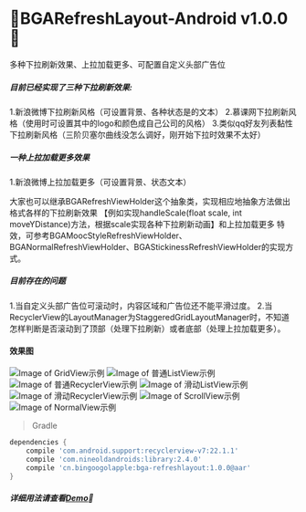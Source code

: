 :running:BGARefreshLayout-Android v1.0.0:running:
============
多种下拉刷新效果、上拉加载更多、可配置自定义头部广告位

##### 目前已经实现了三种下拉刷新效果:
1.新浪微博下拉刷新风格（可设置背景、各种状态是的文本）
2.慕课网下拉刷新风格（使用时可设置其中的logo和颜色成自己公司的风格）
3.类似qq好友列表黏性下拉刷新风格（三阶贝塞尔曲线没怎么调好，刚开始下拉时效果不太好）

##### 一种上拉加载更多效果
1.新浪微博上拉加载更多（可设置背景、状态文本）

大家也可以继承BGARefreshViewHolder这个抽象类，实现相应地抽象方法做出格式各样的下拉刷新效果
【例如实现handleScale(float scale, int moveYDistance)方法，根据scale实现各种下拉刷新动画】和上拉加载更多
特效，可参考BGAMoocStyleRefreshViewHolder、BGANormalRefreshViewHolder、BGAStickinessRefreshViewHolder的实现方式。

##### 目前存在的问题
1.当自定义头部广告位可滚动时，内容区域和广告位还不能平滑过度。
2.当RecyclerView的LayoutManager为StaggeredGridLayoutManager时，不知道怎样判断是否滚动到了顶部（处理下拉刷新）或者底部（处理上拉加载更多）。

#### 效果图
![Image of GridView示例](https://raw.githubusercontent.com/bingoogolapple/BGARefreshLayout-Android/master/screenshots/1.gif)
![Image of 普通ListView示例](https://raw.githubusercontent.com/bingoogolapple/BGARefreshLayout-Android/master/screenshots/2.gif)
![Image of 普通RecyclerView示例](https://raw.githubusercontent.com/bingoogolapple/BGARefreshLayout-Android/master/screenshots/3.gif)
![Image of 滑动ListView示例](https://raw.githubusercontent.com/bingoogolapple/BGARefreshLayout-Android/master/screenshots/4.gif)
![Image of 滑动RecyclerView示例](https://raw.githubusercontent.com/bingoogolapple/BGARefreshLayout-Android/master/screenshots/5.gif)
![Image of ScrollView示例](https://raw.githubusercontent.com/bingoogolapple/BGARefreshLayout-Android/master/screenshots/6.gif)
![Image of NormalView示例](https://raw.githubusercontent.com/bingoogolapple/BGARefreshLayout-Android/master/screenshots/7.gif)

>Gradle

```groovy
dependencies {
    compile 'com.android.support:recyclerview-v7:22.1.1'
    compile 'com.nineoldandroids:library:2.4.0'
    compile 'cn.bingoogolapple:bga-refreshlayout:1.0.0@aar'
}
```

##### 详细用法请查看[Demo](https://github.com/bingoogolapple/BGARefreshLayout-Android/tree/master/demo):feet:
